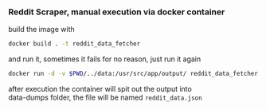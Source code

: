 ### Reddit Scraper, manual execution via docker container

build the image with
```bash
docker build . -t reddit_data_fetcher
```
and run it, sometimes it fails for no reason, just run it again 
```bash
docker run -d -v $PWD/../data:/usr/src/app/output/ reddit_data_fetcher
```

after execution the container will spit out the output into\
data-dumps folder, the file will be named `reddit_data.json`